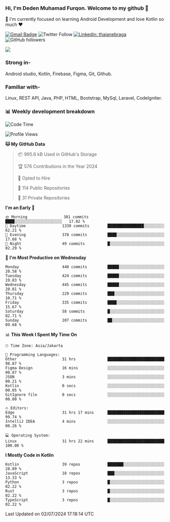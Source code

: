 ### Hi, I'm Deden Muhamad Furqon. Welcome to my github 👋

<!--
**furqoncreative/furqoncreative** is a ✨ _special_ ✨ repository because its `README.md` (this file) appears on your GitHub profile.

Here are some ideas to get you started:

- 🔭 I’m currently working on ...
- 👯 I’m looking to collaborate on ...
- 🤔 I’m looking for help with ...
- 💬 Ask me about ...
- 📫 How to reach me: ...
- 😄 Pronouns: ...
- ⚡ Fun fact: ...
-->

  🌱 I'm currently focused on learning Android Development and love Kotlin so much ❤ 

[![Gmail Badge](https://img.shields.io/badge/-furqoncreative24@gmail.com-c14438?style=flat-square&logo=Gmail&logoColor=white&link=mailto:furqoncreative24@gmail.com)](mailto:furqoncreative24@gmail.com)
![Twitter Follow](https://img.shields.io/twitter/follow/furqoncreative?label=Follow)
[![Linkedin: thaianebraga](https://img.shields.io/badge/-Deden_Muhamad_Furqon-blue?style=flat-square&logo=Linkedin&logoColor=white&link=https://www.linkedin.com/in/anmol-p-singh/)](https://www.linkedin.com/in/furqoncreative/)
![GitHub followers](https://img.shields.io/github/followers/furqoncreative?label=Follow&style=social)

<img src="https://github-readme-stats.sera5-dev.vercel.app/api?username=furqoncreative&hide=stars&show_icons=true&count_private=true&include_all_commits=true&title_color=#008080&icon_color=#008080&hide_border=true" width="">

### Strong in-

Android studio, Kotlin, Firebase, Figma, Git, Github.

### Familiar with-
Linux, REST API, Java, PHP, HTML, Bootstrap, MySql, Laravel, CodeIgniter.

### 📊 Weekly development breakdown

<!--START_SECTION:waka-->
![Code Time](http://img.shields.io/badge/Code%20Time-2%2C476%20hrs%206%20mins-blue)

![Profile Views](http://img.shields.io/badge/Profile%20Views-0-blue)

**🐱 My GitHub Data** 

> 📦 995.6 kB Used in GitHub's Storage 
 > 
> 🏆 576 Contributions in the Year 2024
 > 
> 💼 Opted to Hire
 > 
> 📜 114 Public Repositories 
 > 
> 🔑 31 Private Repositories 
 > 
**I'm an Early 🐤** 

```text
🌞 Morning                381 commits         ████░░░░░░░░░░░░░░░░░░░░░   17.82 % 
🌆 Daytime                1330 commits        ████████████████░░░░░░░░░   62.21 % 
🌃 Evening                378 commits         ████░░░░░░░░░░░░░░░░░░░░░   17.68 % 
🌙 Night                  49 commits          █░░░░░░░░░░░░░░░░░░░░░░░░   02.29 % 
```
📅 **I'm Most Productive on Wednesday** 

```text
Monday                   440 commits         █████░░░░░░░░░░░░░░░░░░░░   20.58 % 
Tuesday                  424 commits         █████░░░░░░░░░░░░░░░░░░░░   19.83 % 
Wednesday                445 commits         █████░░░░░░░░░░░░░░░░░░░░   20.81 % 
Thursday                 229 commits         ███░░░░░░░░░░░░░░░░░░░░░░   10.71 % 
Friday                   335 commits         ████░░░░░░░░░░░░░░░░░░░░░   15.67 % 
Saturday                 58 commits          █░░░░░░░░░░░░░░░░░░░░░░░░   02.71 % 
Sunday                   207 commits         ██░░░░░░░░░░░░░░░░░░░░░░░   09.68 % 
```


📊 **This Week I Spent My Time On** 

```text
🕑︎ Time Zone: Asia/Jakarta

💬 Programming Languages: 
Other                    31 hrs              █████████████████████████   98.87 % 
Figma Design             16 mins             ░░░░░░░░░░░░░░░░░░░░░░░░░   00.87 % 
JSON                     3 mins              ░░░░░░░░░░░░░░░░░░░░░░░░░   00.21 % 
Kotlin                   0 secs              ░░░░░░░░░░░░░░░░░░░░░░░░░   00.05 % 
GitIgnore file           0 secs              ░░░░░░░░░░░░░░░░░░░░░░░░░   00.00 % 

🔥 Editors: 
Edge                     31 hrs 17 mins      █████████████████████████   99.74 % 
IntelliJ IDEA            4 mins              ░░░░░░░░░░░░░░░░░░░░░░░░░   00.26 % 

💻 Operating System: 
Linux                    31 hrs 22 mins      █████████████████████████   100.00 % 
```

**I Mostly Code in Kotlin** 

```text
Kotlin                   39 repos            ███████░░░░░░░░░░░░░░░░░░   28.89 % 
JavaScript               18 repos            ███░░░░░░░░░░░░░░░░░░░░░░   13.33 % 
Python                   3 repos             █░░░░░░░░░░░░░░░░░░░░░░░░   02.22 % 
Rust                     3 repos             █░░░░░░░░░░░░░░░░░░░░░░░░   02.22 % 
TypeScript               3 repos             █░░░░░░░░░░░░░░░░░░░░░░░░   02.22 % 
```




 Last Updated on 02/07/2024 17:18:14 UTC
<!--END_SECTION:waka-->
